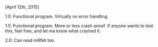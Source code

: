 [April 12th, 2015] 

1.0: Functional program. Virtually no error handling.

1.5: Functional program. More or less crash-proof. If anyone wants to test this, feel free, and let me know what crashed it.

2.0: Can read mRNA too.
